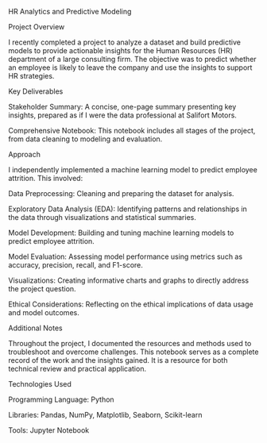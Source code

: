 HR Analytics and Predictive Modeling

Project Overview

I recently completed a project to analyze a dataset and build predictive models to provide actionable insights for the Human Resources (HR) department of a large consulting firm. The objective was to predict whether an employee is likely to leave the company and use the insights to support HR strategies.

Key Deliverables

Stakeholder Summary: A concise, one-page summary presenting key insights, prepared as if I were the data professional at Salifort Motors.

Comprehensive Notebook: This notebook includes all stages of the project, from data cleaning to modeling and evaluation.

Approach

I independently implemented a machine learning model to predict employee attrition. This involved:

Data Preprocessing: Cleaning and preparing the dataset for analysis.

Exploratory Data Analysis (EDA): Identifying patterns and relationships in the data through visualizations and statistical summaries.

Model Development: Building and tuning machine learning models to predict employee attrition.

Model Evaluation: Assessing model performance using metrics such as accuracy, precision, recall, and F1-score.

Visualizations: Creating informative charts and graphs to directly address the project question.

Ethical Considerations: Reflecting on the ethical implications of data usage and model outcomes.

Additional Notes

Throughout the project, I documented the resources and methods used to troubleshoot and overcome challenges. This notebook serves as a complete record of the work and the insights gained. It is a resource for both technical review and practical application.

Technologies Used

Programming Language: Python

Libraries: Pandas, NumPy, Matplotlib, Seaborn, Scikit-learn

Tools: Jupyter Notebook
